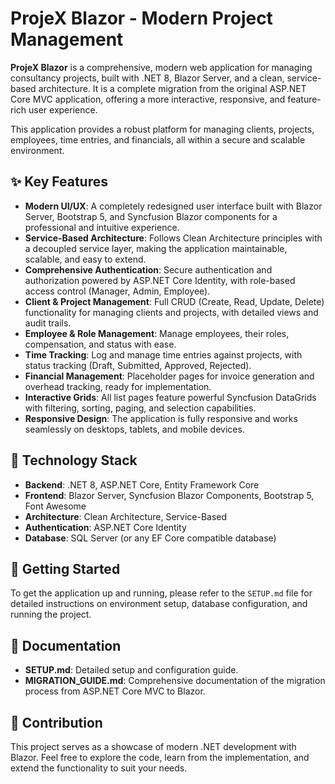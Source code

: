 # ProjeX Blazor - Modern Project Management

**ProjeX Blazor** is a comprehensive, modern web application for managing consultancy projects, built with .NET 8, Blazor Server, and a clean, service-based architecture. It is a complete migration from the original ASP.NET Core MVC application, offering a more interactive, responsive, and feature-rich user experience.

This application provides a robust platform for managing clients, projects, employees, time entries, and financials, all within a secure and scalable environment.

## ✨ Key Features

- **Modern UI/UX**: A completely redesigned user interface built with Blazor Server, Bootstrap 5, and Syncfusion Blazor components for a professional and intuitive experience.
- **Service-Based Architecture**: Follows Clean Architecture principles with a decoupled service layer, making the application maintainable, scalable, and easy to extend.
- **Comprehensive Authentication**: Secure authentication and authorization powered by ASP.NET Core Identity, with role-based access control (Manager, Admin, Employee).
- **Client & Project Management**: Full CRUD (Create, Read, Update, Delete) functionality for managing clients and projects, with detailed views and audit trails.
- **Employee & Role Management**: Manage employees, their roles, compensation, and status with ease.
- **Time Tracking**: Log and manage time entries against projects, with status tracking (Draft, Submitted, Approved, Rejected).
- **Financial Management**: Placeholder pages for invoice generation and overhead tracking, ready for implementation.
- **Interactive Grids**: All list pages feature powerful Syncfusion DataGrids with filtering, sorting, paging, and selection capabilities.
- **Responsive Design**: The application is fully responsive and works seamlessly on desktops, tablets, and mobile devices.

## 🚀 Technology Stack

- **Backend**: .NET 8, ASP.NET Core, Entity Framework Core
- **Frontend**: Blazor Server, Syncfusion Blazor Components, Bootstrap 5, Font Awesome
- **Architecture**: Clean Architecture, Service-Based
- **Authentication**: ASP.NET Core Identity
- **Database**: SQL Server (or any EF Core compatible database)

## 🏁 Getting Started

To get the application up and running, please refer to the `SETUP.md` file for detailed instructions on environment setup, database configuration, and running the project.

## 📄 Documentation

- **SETUP.md**: Detailed setup and configuration guide.
- **MIGRATION_GUIDE.md**: Comprehensive documentation of the migration process from ASP.NET Core MVC to Blazor.

## 🤝 Contribution

This project serves as a showcase of modern .NET development with Blazor. Feel free to explore the code, learn from the implementation, and extend the functionality to suit your needs.


